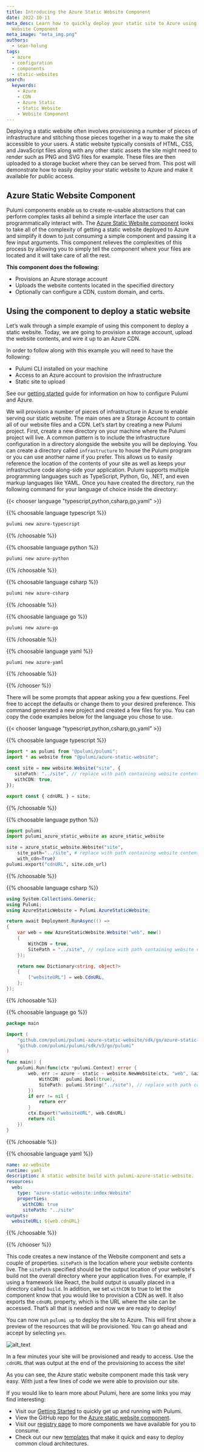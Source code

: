 ```yaml
---
title: Introducing the Azure Static Website Component
date: 2022-10-11
meta_desc: Learn how to quickly deploy your static site to Azure using the Azure Static
  Website Component
meta_image: "meta_img.png"
authors:
  - sean-holung
tags:
  - azure
  - configuration
  - components
  - static-websites
search:
  keywords:
    - Azure
    - CDN
    - Azure Static
    - Static Website
    - Website Component
---
```


Deploying a static website often involves provisioning a number of pieces of infrastructure and stitching those pieces together in a way to make the site accessible to your users. A static website typically consists of HTML, CSS, and JavaScript files along with any other static assets the site might need to render such as PNG and SVG files for example. These files are then uploaded to a storage bucket where they can be served from. This post will demonstrate how to easily deploy your static website to Azure and make it available for public access.

## Azure Static Website Component

Pulumi components enable us to create re-usable abstractions that can perform complex tasks all behind a simple interface the user can programmatically interact with. The [Azure Static Website component](/registry/packages/azure-static-website/) looks to take all of the complexity of getting a static website deployed to Azure and simplify it down to just consuming a simple component and passing it a few input arguments. This component relieves the complexities of this process by allowing you to simply tell the component where your files are located and it will take care of all the rest.

**This component does the following:**

* Provisions an Azure storage account
* Uploads the website contents located in the specified directory
* Optionally can configure a CDN, custom domain, and certs.

## Using the component to deploy a static website

Let’s walk through a simple example of using this component to deploy a static website. Today, we are going to provision a storage account, upload the website contents, and wire it up to an Azure CDN.

In order to follow along with this example you will need to have the following:

* Pulumi CLI installed on your machine
* Access to an Azure account to provision the infrastructure
* Static site to upload

See our [getting started](/docs/iac/get-started/azure/) guide for information on how to configure Pulumi and Azure.

We will provision a number of pieces of infrastructure in Azure to enable serving our static website. The main ones are a Storage Account to contain all of our website files and a CDN. Let’s start by creating a new Pulumi project. First, create a new directory on your machine where the Pulumi project will live. A common pattern is to include the infrastructure configuration in a directory alongside the website you will be deploying. You can create a directory called `infrastructure` to house the Pulumi program or you can use another name if you prefer. This allows us to easily reference the location of the contents of your site as well as keeps your infrastructure code along-side your application. Pulumi supports multiple programming languages such as TypeScript, Python, Go, .NET, and even markup languages like YAML. Once you have created the directory, run the following command for your language of choice inside the directory:

{{< chooser language "typescript,python,csharp,go,yaml" >}}

{{% choosable language typescript %}}

```bash
pulumi new azure-typescript
```

{{% /choosable %}}

{{% choosable language python %}}

```bash
pulumi new azure-python
```

{{% /choosable %}}

{{% choosable language csharp %}}

```bash
pulumi new azure-csharp
```

{{% /choosable %}}

{{% choosable language go %}}

```bash
pulumi new azure-go
```

{{% /choosable %}}

{{% choosable language yaml %}}

```bash
pulumi new azure-yaml
```

{{% /choosable %}}

{{% /chooser %}}

There will be some prompts that appear asking you a few questions. Feel free to accept the defaults or change them to your desired preference. This command generated a new project and created a few files for you. You can copy the code examples below for the language you chose to use.

{{< chooser language "typescript,python,csharp,go,yaml" >}}

{{% choosable language typescript %}}

```typescript
import * as pulumi from "@pulumi/pulumi";
import * as website from "@pulumi/azure-static-website";

const site = new website.Website("site", {
   sitePath: "../site", // replace with path containing website contents
   withCDN: true,
});

export const { cdnURL } = site;
```

{{% /choosable %}}

{{% choosable language python %}}

```python
import pulumi
import pulumi_azure_static_website as azure_static_website

site = azure_static_website.Website("site",
    site_path="../site", # replace with path containing website contents
    with_cdn=True)
pulumi.export("cdnURL", site.cdn_url)
```

{{% /choosable %}}

{{% choosable language csharp %}}

```csharp
using System.Collections.Generic;
using Pulumi;
using AzureStaticWebsite = Pulumi.AzureStaticWebsite;

return await Deployment.RunAsync(() =>
{
    var web = new AzureStaticWebsite.Website("web", new()
    {
        WithCDN = true,
        SitePath = "../site", // replace with path containing website contents
    });

    return new Dictionary<string, object?>
    {
        ["websiteURL"] = web.CdnURL,
    };
});
```

{{% /choosable %}}

{{% choosable language go %}}

```go
package main

import (
	"github.com/pulumi/pulumi-azure-static-website/sdk/go/azure-static-website"
	"github.com/pulumi/pulumi/sdk/v3/go/pulumi"
)

func main() {
	pulumi.Run(func(ctx *pulumi.Context) error {
		web, err := azure - static - website.NewWebsite(ctx, "web", &azure-static-website.WebsiteArgs{
			WithCDN:  pulumi.Bool(true),
			SitePath: pulumi.String("../site"), // replace with path containing website contents
		})
		if err != nil {
			return err
		}
		ctx.Export("websiteURL", web.CdnURL)
		return nil
	})
}
```

{{% /choosable %}}

{{% choosable language yaml %}}

```yaml
name: az-website
runtime: yaml
description: A static website build with pulumi-azure-static-website.
resources:
  web:
    type: "azure-static-website:index:Website"
    properties:
      withCDN: true
      sitePath: "../site"
outputs:
  websiteURL: ${web.cdnURL}
```

{{% /choosable %}}

{{% /chooser %}}

This code creates a new instance of the Website component and sets a couple of properties. `sitePath` is the location where your website contents live. The `sitePath` specified should be the output location of your website's build not the overall directory where your application lives. For example, if using a framework like React, the build output is usually placed in a directory called `build`. In addition, we set `withCDN` to true to let the component know that you would like to provision a CDN as well. It also exports the `cdnURL` property, which is the URL where the site can be accessed. That’s all that is needed and now we are ready to deploy!

You can now run `pulumi up` to deploy the site to Azure. This will first show a preview of the resources that will be provisioned. You can go ahead and accept by selecting `yes`.

![alt_text](cli.png "pulumi up CLI output")

In a few minutes your site will be provisioned and ready to access. Use the `cdnURL` that was output at the end of the provisioning to access the site!

As you can see, the Azure static website component made this task very easy. With just a few lines of code we were able to provision our site.

If you would like to learn more about Pulumi, here are some links you may find interesting:

* Visit our [Getting Started](/docs/get-started/) to quickly get up and running with Pulumi.
* View the GitHub repo for the [Azure static website component](https://github.com/pulumi/pulumi-aws-static-website).
* Visit our [registry page](/registry/) to more components we have available for you to consume.
* Check out our new [templates](/templates/) that make it quick and easy to deploy common cloud architectures.
